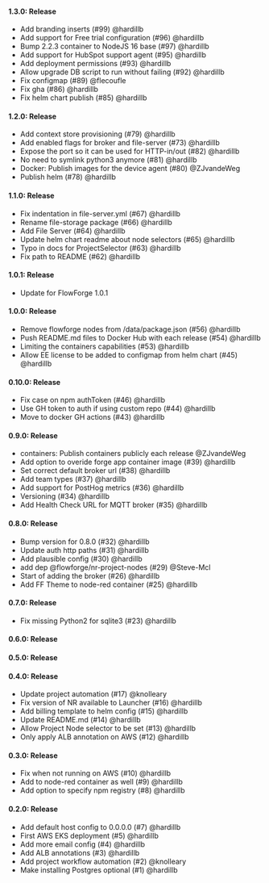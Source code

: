 #### 1.3.0: Release

 - Add branding inserts (#99) @hardillb
 - Add support for Free trial configuration (#96) @hardillb
 - Bump 2.2.3 container to NodeJS 16 base (#97) @hardillb
 - Add support for HubSpot support agent (#95) @hardillb
 - Add deployment permissions (#93) @hardillb
 - Allow upgrade DB script to run without failing (#92) @hardillb
 - Fix configmap (#89) @flecoufle
 - Fix gha (#86) @hardillb
 - Fix helm chart publish (#85) @hardillb

#### 1.2.0: Release

 - Add context store provisioning (#79) @hardillb
 - Add enabled flags for broker and file-server (#73) @hardillb
 - Expose the port so it can be used for HTTP-in/out (#82) @hardillb
 - No need to symlink python3 anymore (#81) @hardillb
 - Docker: Publish images for the device agent (#80) @ZJvandeWeg
 - Publish helm (#78) @hardillb

#### 1.1.0: Release

 - Fix indentation in file-server.yml (#67) @hardillb
 - Rename file-storage package (#66) @hardillb
 - Add File Server (#64) @hardillb
 - Update helm chart readme about node selectors (#65) @hardillb
 - Typo in docs for ProjectSelector (#63) @hardillb
 - Fix path to README (#62) @hardillb

#### 1.0.1: Release

 - Update for FlowForge 1.0.1
 
#### 1.0.0: Release

 - Remove flowforge nodes from /data/package.json (#56) @hardillb
 - Push README.md files to Docker Hub with each release (#54) @hardillb
 - Limiting the containers capabilities (#53) @hardillb
 - Allow EE license to be added to configmap from helm chart (#45) @hardillb

#### 0.10.0: Release

 - Fix case on npm authToken (#46) @hardillb
 - Use GH token to auth if using custom repo (#44) @hardillb
 - Move to docker GH actions (#43) @hardillb

#### 0.9.0: Release

- containers: Publish containers publicly each release @ZJvandeWeg
 - Add option to overide forge app container image (#39) @hardillb
 - Set correct default broker url (#38) @hardillb
 - Add team types (#37) @hardillb
 - Add support for PostHog metrics (#36) @hardillb
 - Versioning (#34) @hardillb
 - Add Health Check URL for MQTT broker (#35) @hardillb
#### 0.8.0: Release

 - Bump version for 0.8.0 (#32) @hardillb
 - Update auth http paths (#31) @hardillb
 - Add plausible config (#30) @hardillb
 - add dep @flowforge/nr-project-nodes (#29) @Steve-Mcl
 - Start of adding the broker (#26) @hardillb
 - Add FF Theme to node-red container (#25) @hardillb

#### 0.7.0: Release

 - Fix missing Python2 for sqlite3 (#23) @hardillb

#### 0.6.0: Release


#### 0.5.0: Release

#### 0.4.0: Release

 - Update project automation (#17) @knolleary
 - Fix version of NR available to Launcher (#16) @hardillb
 - Add billing template to helm config (#15) @hardillb
 - Update README.md (#14) @hardillb
 - Allow Project Node selector to be set (#13) @hardillb
 - Only apply ALB annotation on AWS (#12) @hardillb

#### 0.3.0: Release

 - Fix when not running on AWS (#10) @hardillb
 - Add to node-red container as well (#9) @hardillb
 - Add option to specify npm registry (#8) @hardillb

#### 0.2.0: Release

 - Add default host config to 0.0.0.0 (#7) @hardillb
 - First AWS EKS deployment (#5) @hardillb
 - Add more email config (#4) @hardillb
 - Add ALB annotations (#3) @hardillb
 - Add project workflow automation (#2) @knolleary
 - Make installing Postgres optional (#1) @hardillb

 
